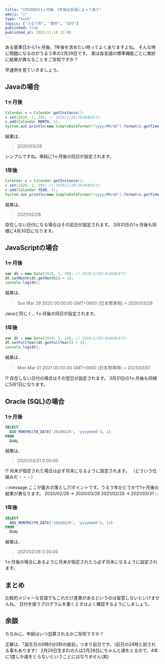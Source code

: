 ```yaml
---
title: "2月29日の1ヶ月後、1年後は言語によって違う"
emoji: "📅"
type: "tech"
topics: ["うるう年", "閏年", "日付"]
published: true
published_at: 2022-11-18 12:00
---
```


ある基準日から1ヶ月後、1年後を求めたい時ってよくありますよね。
そんな時に問題になるのがうるう年の2月29日です。
実は各言語の標準機能ごとに微妙に結果が異なることをご存知ですか？

早速例を見ていきましょう。

## Javaの場合

### 1ヶ月後

```java
Calendar c = Calendar.getInstance();
c.set(2020, 1, 29); // 2020/2/29(月は0始まり)
c.add(Calendar.MONTH, 1);
System.out.println(new SimpleDateFormat("yyyy/MM/dd").format(c.getTime()));
```

結果は、
> 2020/03/29

シンプルですね。単純に1ヶ月後の同日が設定されます。

### 1年後

```java
Calendar c = Calendar.getInstance();
c.set(2020, 1, 29); // 2020/2/29(月は0始まり)
c.add(Calendar.YEAR, 1);
System.out.println(new SimpleDateFormat("yyyy/MM/dd").format(c.getTime()));
```

結果は、
> 2021/02/28

存在しない日付になる場合はその前日が設定されます。
3月31日の1ヶ月後も同様に4月30日になります。

## JavaScriptの場合

### 1ヶ月後

```javascript
var dt = new Date(2020, 1, 29); // 2020/2/29(月は0始まり)
dt.setMonth(dt.getMonth() + 1);
console.log(dt);
```

結果は、
> Sun Mar 29 2020 00:00:00 GMT+0900 (日本標準時)
> = 2020/03/29

Javaと同じく、1ヶ月後の同日が設定されます。

### 1年後

```javascript
var dt = new Date(2020, 1, 29); // 2020/2/29(月は0始まり)
dt.setFullYear(dt.getFullYear() + 1);
console.log(dt);
```

結果は、
> Mon Mar 01 2021 00:00:00 GMT+0900 (日本標準時)
> = 2021/03/01

!?
存在しない日付の場合はその翌日が設定されます。
3月31日の1ヶ月後も同様に5月1日になります。

## Oracle (SQL)の場合

### 1ヶ月後

```sql
SELECT
  ADD_MONTHS(TO_DATE('20200229', 'yyyymmdd'), 1)
FROM
  DUAL
```

結果は、
> 2020/03/31 0:00:00

!?
月末が指定された場合は必ず月末になるように設定されます。
（どういう仕組みだ・・・）

:::message
ここが最大の落とし穴ポイントです。うるう年かどうかで1ヶ月後の結果が異なります。
2020/02/28 -> 2020/03/28
2021/02/28 -> 2021/03/31
:::

### 1年後

```sql
SELECT
  ADD_MONTHS(TO_DATE('20200229', 'yyyymmdd'), 12)
FROM
  DUAL
```

結果は、
> 2021/02/28 0:00:00

1ヶ月後の場合にあるように月末が指定されたら必ず月末になるように設定されます。

## まとめ

比較的メジャーな言語でもこれだけ差異があるというのは留意しないといけませんね。
日付を扱うプログラムを書くときはよく確認するようにしましょう。

## 余談

ちなみに、年齢はいつ加算されるかご存知ですか？

正解は、「誕生日の0時0分0秒の直前」つまり前日です。（前日の24時と訳される事もあります）
2月29日生まれの人は2月28日にちゃんと歳をとるので、4年に1度しか歳をとらないということにはなりません(笑)
